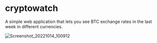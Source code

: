 # cryptowatch
A simple web application that lets you see BTC exchange rates in the last week in different currencies.

![Screenshot_20221014_100912](https://user-images.githubusercontent.com/42741430/195796545-982fad25-671a-4a4e-9e3a-52590b3be64e.png)
